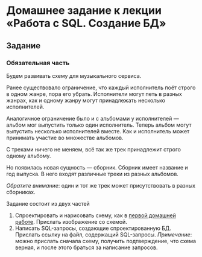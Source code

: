 # Домашнее задание к лекции «Работа с SQL. Создание БД»
## Задание
### Обязательная часть
Будем развивать схему для музыкального сервиса.

Ранее существовало ограничение, что каждый исполнитель поёт строго в одном жанре, пора его убрать. Исполнители могут петь в разных жанрах, как и одному жанру могут принадлежать несколько исполнителей.

Аналогичное ограничение было и с альбомами у исполнителей — альбом мог выпустить только один исполнитель. Теперь альбом могут выпустить несколько исполнителей вместе. Как и исполнитель может принимать участие во множестве альбомов.

С треками ничего не меняем, всё так же трек принадлежит строго одному альбому.

Но появилась новая сущность — сборник. Сборник имеет название и год выпуска. В него входят различные треки из разных альбомов.

*Обратите внимание*: один и тот же трек может присутствовать в разных сборниках.

Задание состоит из двух частей

1. Спроектировать и нарисовать схему, как в [первой домашней работе](https://github.com/netology-code/py-homeworks-db/tree/SQLPY-76/01-introduction). Прислать изображение со схемой.
2. Написать SQL-запросы, создающие спроектированную БД. Прислать ссылку на файл, содержащий SQL-запросы.
*Примечание*: можно прислать сначала схему, получить подтверждение, что схема верная, и после этого браться за написание запросов.
